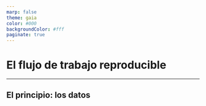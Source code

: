 ```yaml
---
marp: false
theme: gaia
color: #000
backgroundColor: #fff
paginate: true
---
```


<!--_paginate: false -->
<!--_class: lead -->


# El flujo de trabajo reproducible

---

## El principio: los datos


